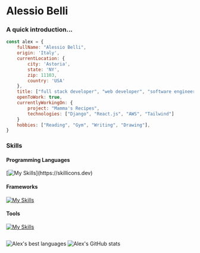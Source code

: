# Alessio Belli
<!-- ![Typing](https://media3.giphy.com/media/v1.Y2lkPTc5MGI3NjExM2ViN2I2NTI4NjNkYmEwMTAxYmM2MzM0Y2UxODY2MmU4Yzk4NmQ3ZCZlcD12MV9pbnRlcm5hbF9naWZzX2dpZklkJmN0PWc/XIqCQx02E1U9W/giphy.gif) -->
### A quick introduction...

<!-- <div style="display:flex"> -->

<!-- <img src="./Main Profile Pic.png" style="border-radius: 100%; height: 12rem; margin:4rem"> -->

```javascript
const alex = {
    fullName: "Alessio Belli",
    origin: 'Italy',
    currentLocation: {
        city: 'Astoria',
        state: 'NY',
        zip: 11103,
        country: 'USA'
    },
    title: ["full stack developer", "web developer", "software engineer"],
    openToWork: true,
    currentlyWorkingOn: {
        project: "Mamma's Recipes",
        technologies: ["Django", "React.js", "AWS", "Tailwind"]
    }
    hobbies: ["Reading", "Gym", "Writing", "Drawing"],
}
```
<!-- </div> -->

### Skills
#### Programming Languages
[![My Skills](https://skillicons.dev/icons?i=js,ts,html,css,python,)](https://skillicons.dev)
#### Frameworks 
[![My Skills](https://skillicons.dev/icons?i=nodejs,react,nextjs,bootstrap,tailwind,expressjs,django,postgres&)](https://skillicons.dev)
#### Tools
[![My Skills](https://skillicons.dev/icons?i=mongodb,firebase,github,aws,gcp,linux,vscode,figma,postman,netlify)](https://skillicons.dev)
<div style="display:flex ">

![Alex's best languages](https://github-readme-stats.vercel.app/api/top-langs/?username=alexmcbex&layout=compact&theme=tokyonight&langs_count=6)
![Alex's GitHub stats](https://github-readme-stats.vercel.app/api?username=AlexMcBex&theme=tokyonight&show_icons=true)
</div>
<!--
You're not suppposed to read this, here's a cookie 🍪
-->
